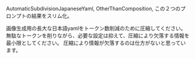 
AutomaticSubdivisionJapaneseYaml, 
OtherThanComposition, 
この２つのプロンプトの結果をスリム化。

画像生成用の長大な日本語yamlをトークン数削減のために圧縮してください。
無駄なトークンを削りながら、必要な設定は抑えて、圧縮により欠落する情報を最小限としてください。
圧縮により情報が欠落するのは仕方がないと思っています。
